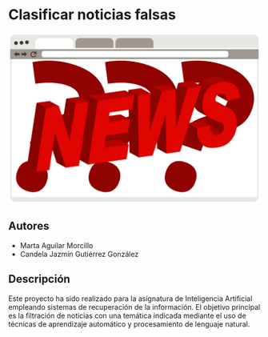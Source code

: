 # Clasificar noticias falsas

![Noticias por temáticas](NewsLogo.png)

## Autores
- Marta Aguilar Morcillo
- Candela Jazmín Gutiérrez González

## Descripción
Este proyecto ha sido realizado para la asignatura de Inteligencia Artificial empleando sistemas de recuperación de la información. El objetivo principal es la filtración de noticias con una temática indicada  mediante el uso de técnicas de aprendizaje automático y procesamiento de lenguaje natural.
